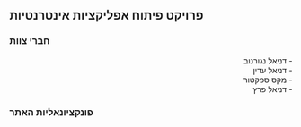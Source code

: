 ## פרויקט פיתוח אפליקציות אינטרנטיות

### חברי צוות

<div dir="rtl">
- דניאל נגורנוב</br>
- דניאל עדין</br>
- מקס ספקטור</br>
- דניאל פרץ</br>
</div>

### פונקציונאליות האתר




